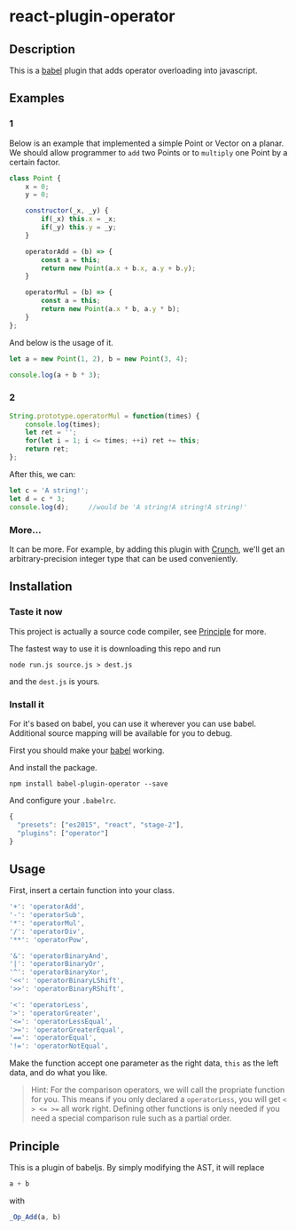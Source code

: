 # react-plugin-operator

## Description
This is a [babel](https://github.com/babel/babel) plugin that adds operator overloading into javascript.

## Examples
### 1
Below is an example that implemented a simple Point or Vector on a planar. We should allow programmer to `add` two Points or to `multiply` one Point by a certain factor.
``` javascript
class Point {
    x = 0;
    y = 0;

    constructor(_x, _y) {
		if(_x) this.x = _x;
		if(_y) this.y = _y;
    }

    operatorAdd = (b) => {
		const a = this;
		return new Point(a.x + b.x, a.y + b.y);
    }

    operatorMul = (b) => {
		const a = this;
		return new Point(a.x * b, a.y * b);
    }
};
```

And below is the usage of it.
``` javascript
let a = new Point(1, 2), b = new Point(3, 4);

console.log(a + b * 3);
```

### 2
``` javascript
String.prototype.operatorMul = function(times) {
    console.log(times);
    let ret = '';
    for(let i = 1; i <= times; ++i) ret += this;
    return ret;
};
```

After this, we can:
``` javascript
let c = 'A string!';
let d = c * 3;
console.log(d);		//would be 'A string!A string!A string!'
```

### More...
It can be more. For example, by adding this plugin with [Crunch](https://github.com/vukicevic/crunch), we'll get an arbitrary-precision integer type that can be used conveniently.

## Installation
### Taste it now
This project is actually a source code compiler, see [Principle](#principle) for more.

The fastest way to use it is downloading this repo and run

```
node run.js source.js > dest.js
```

and the `dest.js` is yours.

### Install it
For it's based on babel, you can use it wherever you can use babel. Additional source mapping will be available for you to debug.

First you should make your [babel](https://github.com/babel/babel) working.

And install the package.

```
npm install babel-plugin-operator --save
```

And configure your `.babelrc`.

``` javascript
{
  "presets": ["es2015", "react", "stage-2"],
  "plugins": ["operator"]
}
```


## Usage
First, insert a certain function into your class.

``` javascript
'+': 'operatorAdd',
'-': 'operatorSub',
'*': 'operatorMul',
'/': 'operatorDiv',
'**': 'operatorPow',

'&': 'operatorBinaryAnd',
'|': 'operatorBinaryOr',
'^': 'operatorBinaryXor',
'<<': 'operatorBinaryLShift',
'>>': 'operatorBinaryRShift',

'<': 'operatorLess',
'>': 'operatorGreater',
'<=': 'operatorLessEqual',
'>=': 'operatorGreaterEqual',
'==': 'operatorEqual',
'!=': 'operatorNotEqual',
```

Make the function accept one parameter as the right data, `this` as the left data, and do what you like.

> Hint: For the comparison operators, we will call the propriate function for you. This means if you only declared a `operatorLess`, you will get `< > <= >=` all work right. Defining other functions is only needed if you need a special comparison rule such as a partial order.

## Principle
This is a plugin of babeljs. By simply modifying the AST, it will replace

``` javascript
a + b
```

with

``` javascript
_Op_Add(a, b)
```